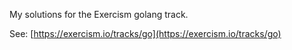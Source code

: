 My solutions for the Exercism golang track. 

See: [https://exercism.io/tracks/go](https://exercism.io/tracks/go)
